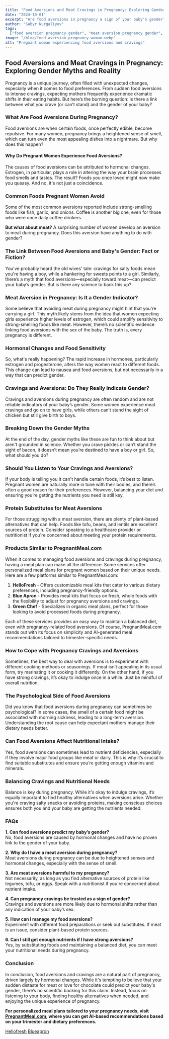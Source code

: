 ```yaml
---
title: "Food Aversions and Meat Cravings in Pregnancy: Exploring Gender Myths and Reality"
date: "2024-10-01"
excerpt: "Are food aversions in pregnancy a sign of your baby's gender? Let's dive into the myths and facts around food cravings and aversions during pregnancy."
author: "Sabyr Nurgaliyev"
tags:
  ["food aversion pregnancy gender", "meat aversion pregnancy gender", "pregnancy gender myths"]
image: "/blog/food-aversion-pregnancy-woman.webp"
alt: "Pregnant woman experiencing food aversions and cravings"
---
```


## Food Aversions and Meat Cravings in Pregnancy: Exploring Gender Myths and Reality

Pregnancy is a unique journey, often filled with unexpected changes, especially when it comes to food preferences. From sudden food aversions to intense cravings, expecting mothers frequently experience dramatic shifts in their eating habits. But here’s the burning question: is there a link between what you crave (or can’t stand) and the gender of your baby?

### What Are Food Aversions During Pregnancy?

Food aversions are when certain foods, once perfectly edible, become repulsive. For many women, pregnancy brings a heightened sense of smell, which can turn even the most appealing dishes into a nightmare. But why does this happen?

#### Why Do Pregnant Women Experience Food Aversions?

The causes of food aversions can be attributed to hormonal changes. Estrogen, in particular, plays a role in altering the way your brain processes food smells and tastes. The result? Foods you once loved might now make you queasy. And no, it's not just a coincidence. 

### Common Foods Pregnant Women Avoid

Some of the most common aversions reported include strong-smelling foods like fish, garlic, and onions. Coffee is another big one, even for those who were once daily coffee drinkers. 

**But what about meat?** A surprising number of women develop an aversion to meat during pregnancy. Does this aversion have anything to do with gender?

### The Link Between Food Aversions and Baby's Gender: Fact or Fiction?

You've probably heard the old wives' tale: cravings for salty foods mean you're having a boy, while a hankering for sweets points to a girl. Similarly, there’s a myth that food aversions—especially toward meat—can predict your baby’s gender. But is there any science to back this up?

### Meat Aversion in Pregnancy: Is It a Gender Indicator?

Some believe that avoiding meat during pregnancy might hint that you're carrying a girl. This myth likely stems from the idea that women expecting girls experience higher levels of estrogen, which could amplify sensitivity to strong-smelling foods like meat. However, there’s no scientific evidence linking food aversions with the sex of the baby. The truth is, every pregnancy is different.

### Hormonal Changes and Food Sensitivity

So, what's really happening? The rapid increase in hormones, particularly estrogen and progesterone, alters the way women react to different foods. This change can lead to nausea and food aversions, but not necessarily in a way that can predict gender.

### Cravings and Aversions: Do They Really Indicate Gender?

Cravings and aversions during pregnancy are often random and are not reliable indicators of your baby’s gender. Some women experience meat cravings and go on to have girls, while others can’t stand the sight of chicken but still give birth to boys.

### Breaking Down the Gender Myths

At the end of the day, gender myths like these are fun to think about but aren't grounded in science. Whether you crave pickles or can’t stand the sight of bacon, it doesn’t mean you’re destined to have a boy or girl. So, what should you do? 

### Should You Listen to Your Cravings and Aversions?

If your body is telling you it can't handle certain foods, it’s best to listen. Pregnant women are naturally more in tune with their bodies, and there’s often a good reason for their preferences. However, balancing your diet and ensuring you’re getting the nutrients you need is still key.

### Protein Substitutes for Meat Aversions

For those struggling with a meat aversion, there are plenty of plant-based alternatives that can help. Foods like tofu, beans, and lentils are excellent sources of protein. Consider speaking to a healthcare provider or nutritionist if you're concerned about meeting your protein requirements.

### Products Similar to PregnantMeal.com

When it comes to managing food aversions and cravings during pregnancy, having a meal plan can make all the difference. Some services offer personalized meal plans for pregnant women based on their unique needs. Here are a few platforms similar to PregnantMeal.com:

1. **HelloFresh** - Offers customizable meal kits that cater to various dietary preferences, including pregnancy-friendly options.
2. **Blue Apron** - Provides meal kits that focus on fresh, whole foods with the flexibility to adjust for pregnancy aversions and cravings.
3. **Green Chef** - Specializes in organic meal plans, perfect for those looking to avoid processed foods during pregnancy.

Each of these services provides an easy way to maintain a balanced diet, even with pregnancy-related food aversions. Of course, PregnantMeal.com stands out with its focus on simplicity and AI-generated meal recommendations tailored to trimester-specific needs.

### How to Cope with Pregnancy Cravings and Aversions

Sometimes, the best way to deal with aversions is to experiment with different cooking methods or seasonings. If meat isn’t appealing in its usual form, try marinating it or cooking it differently. On the other hand, if you have strong cravings, it’s okay to indulge once in a while. Just be mindful of overall nutrition.

### The Psychological Side of Food Aversions

Did you know that food aversions during pregnancy can sometimes be psychological? In some cases, the smell of a certain food might be associated with morning sickness, leading to a long-term aversion. Understanding the root cause can help expectant mothers manage their dietary needs better.

### Can Food Aversions Affect Nutritional Intake?

Yes, food aversions can sometimes lead to nutrient deficiencies, especially if they involve major food groups like meat or dairy. This is why it’s crucial to find suitable substitutes and ensure you’re getting enough vitamins and minerals.

### Balancing Cravings and Nutritional Needs

Balance is key during pregnancy. While it's okay to indulge cravings, it’s equally important to find healthy alternatives when aversions arise. Whether you're craving salty snacks or avoiding proteins, making conscious choices ensures both you and your baby are getting the nutrients needed.

### FAQs

**1. Can food aversions predict my baby’s gender?**  
No, food aversions are caused by hormonal changes and have no proven link to the gender of your baby.

**2. Why do I have a meat aversion during pregnancy?**  
Meat aversions during pregnancy can be due to heightened senses and hormonal changes, especially with the sense of smell.

**3. Are meat aversions harmful to my pregnancy?**  
Not necessarily, as long as you find alternative sources of protein like legumes, tofu, or eggs. Speak with a nutritionist if you're concerned about nutrient intake.

**4. Can pregnancy cravings be trusted as a sign of gender?**  
Cravings and aversions are more likely due to hormonal shifts rather than any indication of your baby’s sex.

**5. How can I manage my food aversions?**  
Experiment with different food preparations or seek out substitutes. If meat is an issue, consider plant-based protein sources.

**6. Can I still get enough nutrients if I have strong aversions?**  
Yes, by substituting foods and maintaining a balanced diet, you can meet your nutritional needs during pregnancy.

### Conclusion

In conclusion, food aversions and cravings are a natural part of pregnancy, driven largely by hormonal changes. While it's tempting to believe that your sudden distaste for meat or love for chocolate could predict your baby's gender, there’s no scientific backing for this claim. Instead, focus on listening to your body, finding healthy alternatives when needed, and enjoying the unique experience of pregnancy.

**For personalized meal plans tailored to your pregnancy needs, visit [PregnantMeal.com](https://pregnantmeal.com), where you can get AI-based recommendations based on your trimester and dietary preferences.**

[Hellofresh](https://www.hellofresh.com/)
[Blueapron](https://www.blueapron.com/)